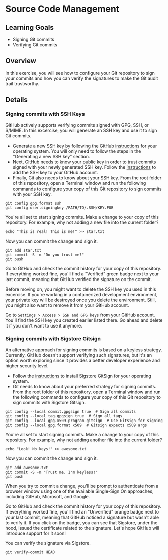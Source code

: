 # Source Code Management

## Learning Goals

* Signing Git commits
* Verifying Git commits

## Overview

In this exercise, you will see how to configure your Git repository to sign your commits and how you can verify the signatures to make the Git audit trail trustworthy.

## Details

### Signing commits with SSH Keys

GitHub actively supports verifying commits signed with GPG, SSH, or S/MIME. In this excercise, you will generate an SSH key and use it to sign Git commits.

* Generate a new SSH key by following the GitHub [instructions](https://docs.github.com/en/authentication/connecting-to-github-with-ssh/generating-a-new-ssh-key-and-adding-it-to-the-ssh-agent#generating-a-new-ssh-key) for your operating system. You will only need to follow the steps in the "Generating a new SSH key" section.
* Next, GitHub needs to know your public key in order to trust commits signed with your newly generated SSH key. Follow the [instructions](https://docs.github.com/en/authentication/connecting-to-github-with-ssh/adding-a-new-ssh-key-to-your-github-account?tool=webui#adding-a-new-ssh-key-to-your-account) to add the SSH key to your GitHub account.
* Finally, Git also needs to know about your SSH key. From the root folder of this repository, open a Terminal window and run the following commands to configure your copy of this Git repository to sign commits with your SSH key.

```shell
git config gpg.format ssh
git config user.signingkey /PATH/TO/.SSH/KEY.PUB
```

You're all set to start signing commits. Make a change to your copy of this repository. For example, why not adding a new file into the current folder?

```shell
echo "This is real! This is me!" >> star.txt
```

Now you can commit the change and sign it.

```shell
git add star.txt
git commit -S -m "Do you trust me?"
git push
```

Go to GitHub and check the commit history for your copy of this repository. If everything worked fine, you'll find a "Verified" green badge next to your last commit, meaning that GitHub verified the signature on the commit.

Before moving on, you might want to delete the SSH key you used in this excercise. If you're working in a containerized development environment, your private key will be destroyed once you delete the environment. Still, you might also want to remove it from your GitHub account.

Go to `Settings > Access > SSH and GPG keys` from your GitHub account. You'll find the SSH key you created earlier listed there. Go ahead and delete it if you don't want to use it anymore.

### Signing commits with Sigstore Gitsign

An alternative approach for signing commits is based on a keyless strategy. Currently, GitHub doesn't support verifying such signatures, but it's an option worth exploring since it provides a better developer experience and higher security level.

* Follow the [instructions](https://docs.sigstore.dev/signing/gitsign/#quick-start) to install Sigstore GitSign for your operating system.
* Git needs to know about your preferred strategy for signing commits. From the root folder of this repository, open a Terminal window and run the following commands to configure your copy of this Git repository to sign commits with Sigstore Gitsign.

```shell
git config --local commit.gpgsign true  # Sign all commits
git config --local tag.gpgsign true  # Sign all tags
git config --local gpg.x509.program gitsign  # Use Gitsign for signing
git config --local gpg.format x509  # Gitsign expects x509 args
```

You're all set to start signing commits. Make a change to your copy of this repository. For example, why not adding another file into the current folder?

```shell
echo "Look! No keys!" >> awesome.txt
```

Now you can commit the change and sign it.

```shell
git add awesome.txt
git commit -S -m "Trust me, I'm keyless!"
git push
```

When you try to commit a change, you'll be prompt to authenticate from a browser window using one of the available Single-Sign On approaches, including GitHub, Microsoft, and Google.

Go to GitHub and check the commit history for your copy of this repository. If everything worked fine, you'll find an "Unverified" orange badge next to your last commit, meaning that GitHub noticed a signature but wasn't able to verify it. If you click on the badge, you can see that Sigstore, under the hood, issued the certificate related to the signature. Let's hope GitHub will introduce support for it soon!

You can verify the signature via Sigstore.

```shell
git verify-commit HEAD
```
